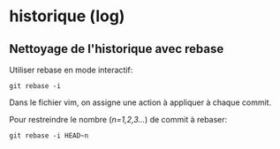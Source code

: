 # historique (log)

## Nettoyage de l'historique avec rebase

Utiliser rebase en mode interactif:

    git rebase -i

Dans le fichier vim, on assigne une action à appliquer à chaque commit.

Pour restreindre le nombre (*n=1,2,3...*) de commit à rebaser:

    git rebase -i HEAD~n
